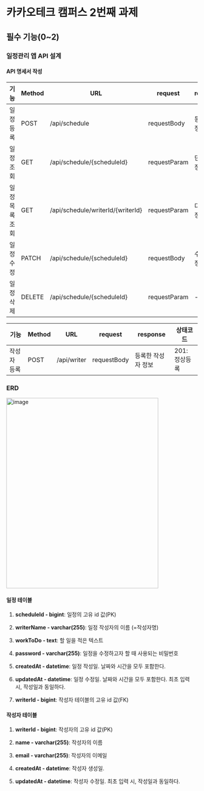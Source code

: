 # 카카오테크 캠퍼스 2번째 과제

## 필수 기능(0\~2)

### 일정관리 앱 API 설계

#### API 명세서 작성

| 기능 | Method | URL | request | response | 상태코드 |
| --- | --- | --- | --- | --- | --- |
| 일정 등록 | POST | /api/schedule | requestBody | 등록한 일정 정보 | 201: 정상등록 |
| 일정 조회 | GET | /api/schedule/{scheduleId} | requestParam | 단건 응답 정보 | 200: 정상조회 |
| 일정 목록 조회 | GET | /api/schedule/writerId/{writerId} | requestParam | 다건 응답 정보 | 200: 정상조회 |
| 일정 수정 | PATCH | /api/schedule/{scheduleId} | requestBody | 수정한 일정 정보 | 200: 정상수정 |
| 일정 삭제 | DELETE | /api/schedule/{scheduleId} | requestParam | \- | 200: 정상삭제 |

| 기능 | Method | URL | request | response | 상태코드 |
| --- | --- | --- | --- | --- | --- |
| 작성자 등록 | POST | /api/writer | requestBody | 등록한 작성자 정보 | 201: 정상등록 |

### ERD

<img width="400" height="500" alt="image" src="https://github.com/user-attachments/assets/44b24b47-cf65-4b54-a362-4156ee48ef8d"/><br>

#### 일정 테이블

1. **scheduleId - bigint**: 일정의 고유 id 값(PK)
    
2. **writerName - varchar(255)**: 일정 작성자의 이름 (=작성자명)
    
3. **workToDo - text**: 할 일을 적은 텍스트
    
4. **password - varchar(255)**: 일정을 수정하고자 할 때 사용되는 비밀번호
    
5. **createdAt - datetime**: 일정 작성일. 날짜와 시간을 모두 포함한다.
    
6. **updatedAt - datetime**: 일정 수정일. 날짜와 시간을 모두 포함한다. 최초 입력 시, 작성일과 동일하다.

7. **writerId - bigint**: 작성자 테이블의 고유 id 값(FK)


#### 작성자 테이블

1. **writerId - bigint**: 작성자의 고유 id 값(PK)

2. **name - varchar(255)**: 작성자의 이름

3. **email - varchar(255)**: 작성자의 이메일

4. **createdAt - datetime**: 작성자 생성일.

5. **updatedAt - datetime**: 작성자 수정일. 최초 입력 시, 작성일과 동일하다.

